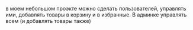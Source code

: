 в моем небольшом проэкте можно сделать пользователей, управлять ими, добавлять товары в корзину и в избранные. В админке управлять всем (и добавлять товары также)
